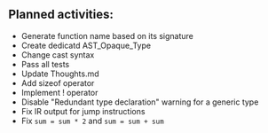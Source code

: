 ## Planned activities:

- Generate function name based on its signature
- Create dedicatd AST_Opaque_Type
- Change cast syntax
- Pass all tests
- Update Thoughts.md
- Add sizeof operator
- Implement ! operator
- Disable "Redundant type declaration" warning for a generic type
- Fix IR output for jump instructions
- Fix `sum = sum * 2` and `sum = sum + sum`
